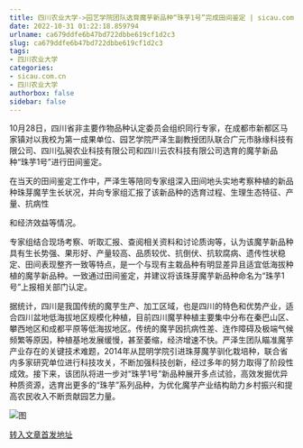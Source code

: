 ```yaml
---
title: 四川农业大学->园艺学院团队选育魔芋新品种“珠芋1号”完成田间鉴定 | sicau.com.cn
date: 2022-10-31 01:22:18.859794
urlname: ca679ddfe6b47bd722dbbe619cf1d2c3
slug: ca679ddfe6b47bd722dbbe619cf1d2c3
tags: 
- 四川农业大学
categories:
- sicau.com.cn
- 四川农业大学
authorbox: false
sidebar: false
---
```

10月28日，四川省非主要作物品种认定委员会组织同行专家，在成都市新都区马家镇对以我校为第一成果单位、园艺学院严泽生副教授团队联合广元市脉缘科技有限公司、四川弘昶农业科技有限公司和四川云农科技有限公司选育的魔芋新品种“珠芋1号”进行田间鉴定。

在当天的田间鉴定工作中，严泽生等陪同专家组深入田间地头实地考察种植的新品种珠芽魔芋生长状况，并向专家组汇报了该新品种的选育过程、生理生态特征、产量、抗病性
<!--more-->
和经济效益等情况。

专家组结合现场考察、听取汇报、查阅相关资料和讨论质询等，认为该魔芋新品种具有生长势强、果形好、产量较高、品质较优、抗倒伏、抗软腐病、遗传性状稳定、田间表现整齐一致等特点，是一个与现有主栽品种有明显差异且适宜低海拔种植的魔芋新品种。一致通过田间鉴定，并建议将该珠芽魔芋新品种命名为“珠芋1号”上报相关部门认定。

据统计，四川是我国传统的魔芋生产、加工区域，也是四川的特色和优势产业，适合四川盆地低海拔地区规模化种植，目前四川魔芋种植主要集中分布在秦巴山区、攀西地区和成都平原等低海拔地区。传统的魔芋因抗病性差、连作障碍及极端气候频繁等原因，种植基地发展缓慢，甚至萎缩，经济增速不快。严泽生团队瞄准魔芋产业存在的关键技术难题，2014年从昆明学院引进珠芽魔芋驯化栽培种，联合省内多家研究单位进行科技攻关，不断加强科技创新，经过多年的努力取得了阶段性成效。接下来，该团队将进一步对“珠芋1号”新品种展开多点试验，高效发掘优异种质资源，选育出更多的“珠芋”系列品种，为优化魔芋产业结构助力乡村振兴和提高农民收入不断贡献园艺力量。

![图](https://news.sicau.edu.cn/__local/2/6B/88/894A3622A9A657B51372817D6AF_EB0F83EC_27A3E.jpg)

[转入文章首发地址](https://news.sicau.edu.cn/info/1078/70023.htm)